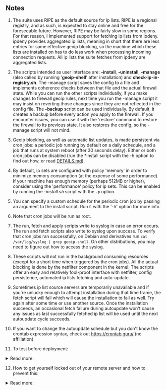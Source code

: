 ## **Notes**
1) The suite uses RIPE as the default source for ip lists. RIPE is a regional registry, and as such, is expected to stay online and free for the foreseeable future. However, RIPE may be fairly slow in some regions. For that reason, I implemented support for fetching ip lists from ipdeny. ipdeny provides aggregated ip lists, meaning in short that there are less entries for same effective geoip blocking, so the machine which these lists are installed on has to do less work when processing incoming connection requests. All ip lists the suite fetches from ipdeny are aggregated lists.

2) The scripts intended as user interface are: **-install**, **-uninstall**, **-manage** (also called by running '**geoip-shell**' after installation) and **check-ip-in-registry.sh**. The -manage script saves the config to a file and implements coherence checks between that file and the actual firewall state. While you can run the other scripts individually, if you make changes to firewall geoip rules, next time you run the -manage script it may insist on reverting those changes since they are not reflected in the config file. The **-backup** script can be used individually. By default, it creates a backup before every action you apply to the firewall. If you encounter issues, you can use it with the 'restore' command to restore the firewall to its previous state. It also restores the config, so the -manage script will not mind.

3) Geoip blocking, as well as automatic list updates, is made persistent via cron jobs: a periodic job running by default on a daily schedule, and a job that runs at system reboot (after 30 seconds delay). Either or both cron jobs can be disabled (run the *install script with the -h option to find out how, or read [DETAILS.md](/Documentation/DETAILS.md)).

4) By default, ip sets are configured with policy 'memory' in order to minimize memory consumption (at the expense of some performance). If your machine has enough memory (perhaps 512MB or higher), consider using the 'performance' policy for ip sets. This can be enabled by running the _-install.sh_ script with the `-p` option.

5) You can specify a custom schedule for the periodic cron job by passing an argument to the install script. Run it with the '-h' option for more info.

6) Note that cron jobs will be run as root.

7) The run, fetch and apply scripts write to syslog in case an error occurs. The run and fetch scripts also write to syslog upon success. To verify that cron jobs ran successfully, on Debian and derivatives run `cat /var/log/syslog | grep geoip-shell`. On other distributions, you may need to figure out how to access the syslog.

8) These scripts will not run in the background consuming resources (except for a short time when triggered by the cron jobs). All the actual blocking is done by the netfilter component in the kernel. The scripts offer an easy and relatively fool-proof interface with netfilter, config persistence, automated ip lists fetching and auto-update.

9) Sometimes ip list source servers are temporarily unavailable and if you're unlucky enough to attempt installation during that time frame, the fetch script will fail which will cause the installation to fail as well. Try again after some time or use another source. Once the installation succeeds, an occasional fetch failure during autoupdate won't cause any issues as last successfully fetched ip list will be used until the next autoupdate cycle succeeds.

10) If you want to change the autoupdate schedule but you don't know the crontab expression syntax, check out https://crontab.guru/ (no affiliation)

11) To test before deployment:
<details> <summary>Read more:</summary>
  
- You can run the install script with the "-k" (noblock) option to apply all actions except actually blocking incoming connections. This way you can make sure no errors are encountered and check the resulting firewall config before commiting to actual blocking. To enable blocking later, use the *manage script.
- You can run the install script with the "-n" option to skip creating the reboot cron job which implements persistence and with the '-s disable' option to skip creating the autoupdate cron job. This way, a simple machine restart should undo all changes made to the firewall (unless you have some software that restores firewall settings after reboot). For example: `sh geoip-shell-install -c <country_code> -m whitelist -n -s disable`. To enable persistence and autoupdate later, reinstall without both options.

</details>

12) How to get yourself locked out of your remote server and how to prevent this:
<details> <summary>Read more:</summary>
  
There are 3 ways to get yourself locked out of your remote server with this suite:
- install in whitelist mode without including your country in the whitelist
- install in whitelist mode and later remove your country from the whitelist
- Blacklist your country (either during installation or later)

The -manage script will warn you in each of these situations and wait for your input (you can press Y and do it anyway), but that depends on you correctly specifying your country code during installation. The -install script will ask you about it. If you prefer, you can skip by pressing Enter - that will disable this feature. If you do provide the -install script your country code, it will be added to the config file on your machine and the -manage script will read the value and perform the necessary checks, during installation or later when you want to make changes to the blacklist/whitelist.

</details>
